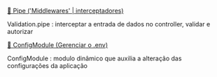 <ul style="list-style:none">
  <li>
    <a href="https://docs.nestjs.com/websockets/pipes#binding-pipes" target="_blank">
      🧱 Pipe ('Middlewares' | interceptadores)
    </a>
    <p>
      Validation.pipe : interceptar a entrada de dados no controller, validar e autorizar
    </p>
  </li>
  <li>
    <a href="https://docs.nestjs.com/fundamentals/dynamic-modules#config-module-example" target="_blank">
      🧩 ConfigModule (Gerenciar o .env)
    </a>
    <p>
      ConfigModule : modulo dinâmico que auxilia a alteração das configurações da aplicação
    </p>
  </li>
  <li></li>
  <li></li>
</ul>
